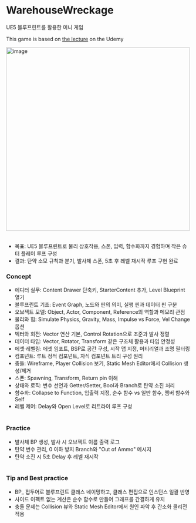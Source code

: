 # WarehouseWreckage
UE5 블루프린트를 활용한 미니 게임


This game is based on [the lecture](https://www.udemy.com/course/unrealcourse-korean/?couponCode=KEEPLEARNING) on the Udemy

<img width="500" alt="image" src="https://github.com/user-attachments/assets/673ae123-ef13-491e-adc6-61804e065cd1" />
<br><br>

- 목표: UE5 블루프린트로 물리 상호작용, 스폰, 입력, 함수화까지 경험하며 작은 슈터 플레이 루프 구성
- 결과: 탄약 소모 규칙과 분기, 발사체 스폰, 5초 후 레벨 재시작 루프 구현 완료

### Concept

- 에디터 실무: Content Drawer 단축키, StarterContent 추가, Level Blueprint 열기
- 블루프린트 기초: Event Graph, 노드와 핀의 의미, 실행 핀과 데이터 핀 구분
- 오브젝트 모델: Object, Actor, Component, Reference의 역할과 메모리 관점
- 물리와 힘: Simulate Physics, Gravity, Mass, Impulse vs Force, Vel Change 옵션
- 벡터와 회전: Vector 연산 기본, Control Rotation으로 조준과 발사 정렬
- 데이터 타입: Vector, Rotator, Transform 같은 구조체 활용과 타입 안정성
- 에셋·레벨링: 에셋 임포트, BSP로 공간 구성, 시작 맵 지정, 머티리얼과 조명 필터링
- 컴포넌트: 루트 정적 컴포넌트, 자식 컴포넌트 트리 구성 원리
- 충돌: Wireframe, Player Collision 보기, Static Mesh Editor에서 Collision 생성/제거
- 스폰: Spawning, Transform, Return pin 이해
- 상태와 로직: 변수 선언과 Getter/Setter, Bool과 Branch로 탄약 소진 처리
- 함수화: Collapse to Function, 입출력 지정, 순수 함수 vs 일반 함수, 멤버 함수와 Self
- 레벨 제어: Delay와 Open Level로 리트라이 루프 구성
<br><br>

### Practice

- 발사체 BP 생성, 발사 시 오브젝트 이름 출력 로그
- 탄약 변수 관리, 0 이하 방지 Branch와 "Out of Ammo" 메시지
- 탄약 소진 시 5초 Delay 후 레벨 재시작
<br><br>

### Tip and Best practice
- BP_ 접두어로 블루프린트 클래스 네이밍하고, 클래스 편집으로 인스턴스 일괄 반영
- 사이드 이펙트 없는 계산은 순수 함수로 만들어 그래프를 간결하게 유지
- 충돌 문제는 Collision 뷰와 Static Mesh Editor에서 원인 파악 후 간소화 콜리전 적용
